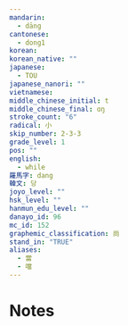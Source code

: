 ```yaml
---
mandarin:
  - dāng
cantonese:
  - dong1
korean:
korean_native: ""
japanese:
  - TOU
japanese_nanori: ""
vietnamese:
middle_chinese_initial: t
middle_chinese_final: ɑŋ
stroke_count: "6"
radical: 小
skip_number: 2-3-3
grade_level: 1
pos: ""
english:
  - while
羅馬字: dang
韓文: 당
joyo_level: ""
hsk_level: ""
hanmun_edu_level: ""
danayo_id: 96
mc_id: 152
graphemic_classification: 尚
stand_in: "TRUE"
aliases:
  - 當
  - 噹
---
```


# Notes
